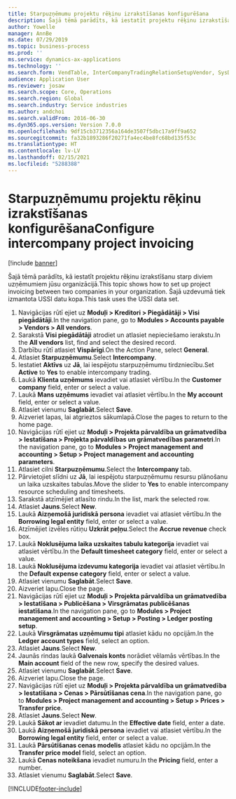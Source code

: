 ```yaml
---
title: Starpuzņēmumu projektu rēķinu izrakstīšanas konfigurēšana
description: Šajā tēmā parādīts, kā iestatīt projektu rēķinu izrakstīšanu starp diviem uzņēmumiem jūsu organizācijā.
author: Yowelle
manager: AnnBe
ms.date: 07/29/2019
ms.topic: business-process
ms.prod: ''
ms.service: dynamics-ax-applications
ms.technology: ''
ms.search.form: VendTable, InterCompanyTradingRelationSetupVendor, SysDataAreaSelectLookup, ProjParameters, ProjPosting, ProjTransferPrice
audience: Application User
ms.reviewer: josaw
ms.search.scope: Core, Operations
ms.search.region: Global
ms.search.industry: Service industries
ms.author: andchoi
ms.search.validFrom: 2016-06-30
ms.dyn365.ops.version: Version 7.0.0
ms.openlocfilehash: 9df15cb3712356a164de3507f5dbc17a9ff9a652
ms.sourcegitcommit: fa32b1893286f20271fa4ec4be8fc68bd135f53c
ms.translationtype: HT
ms.contentlocale: lv-LV
ms.lasthandoff: 02/15/2021
ms.locfileid: "5288388"
---
```

# <a name="configure-intercompany-project-invoicing"></a><span data-ttu-id="ed5d8-103">Starpuzņēmumu projektu rēķinu izrakstīšanas konfigurēšana</span><span class="sxs-lookup"><span data-stu-id="ed5d8-103">Configure intercompany project invoicing</span></span>

[!include [banner](../../includes/banner.md)]

<span data-ttu-id="ed5d8-104">Šajā tēmā parādīts, kā iestatīt projektu rēķinu izrakstīšanu starp diviem uzņēmumiem jūsu organizācijā.</span><span class="sxs-lookup"><span data-stu-id="ed5d8-104">This topic shows how to set up project invoicing between two companies in your organization.</span></span> <span data-ttu-id="ed5d8-105">Šajā uzdevumā tiek izmantota USSI datu kopa.</span><span class="sxs-lookup"><span data-stu-id="ed5d8-105">This task uses the USSI data set.</span></span>

1. <span data-ttu-id="ed5d8-106">Navigācijas rūtī ejiet uz **Moduļi > Kreditori > Piegādātāji > Visi piegādātāji**.</span><span class="sxs-lookup"><span data-stu-id="ed5d8-106">In the navigation pane, go to **Modules > Accounts payable > Vendors > All vendors**.</span></span>
2. <span data-ttu-id="ed5d8-107">Sarakstā **Visi piegādātāji** atrodiet un atlasiet nepieciešamo ierakstu.</span><span class="sxs-lookup"><span data-stu-id="ed5d8-107">In the **All vendors** list, find and select the desired record.</span></span>
3. <span data-ttu-id="ed5d8-108">Darbību rūtī atlasiet **Vispārīgi**.</span><span class="sxs-lookup"><span data-stu-id="ed5d8-108">On the Action Pane, select **General**.</span></span>
4. <span data-ttu-id="ed5d8-109">Atlasiet **Starpuzņēmumu**.</span><span class="sxs-lookup"><span data-stu-id="ed5d8-109">Select **Intercompany**.</span></span>
5. <span data-ttu-id="ed5d8-110">Iestatiet **Aktīvs** uz **Jā**, lai iespējotu starpuzņēmumu tirdzniecību.</span><span class="sxs-lookup"><span data-stu-id="ed5d8-110">Set **Active** to **Yes** to enable intercompany trading.</span></span>
6. <span data-ttu-id="ed5d8-111">Laukā **Klienta uzņēmums** ievadiet vai atlasiet vērtību.</span><span class="sxs-lookup"><span data-stu-id="ed5d8-111">In the **Customer company** field, enter or select a value.</span></span>
7. <span data-ttu-id="ed5d8-112">Laukā **Mans uzņēmums** ievadiet vai atlasiet vērtību.</span><span class="sxs-lookup"><span data-stu-id="ed5d8-112">In the **My account** field, enter or select a value.</span></span>
8. <span data-ttu-id="ed5d8-113">Atlasiet vienumu **Saglabāt**.</span><span class="sxs-lookup"><span data-stu-id="ed5d8-113">Select **Save**.</span></span>
9. <span data-ttu-id="ed5d8-114">Aizveriet lapas, lai atgrieztos sākumlapā.</span><span class="sxs-lookup"><span data-stu-id="ed5d8-114">Close the pages to return to the home page.</span></span>
10. <span data-ttu-id="ed5d8-115">Navigācijas rūtī ejiet uz **Moduļi > Projekta pārvaldība un grāmatvedība > Iestatīšana > Projekta pārvaldības un grāmatvedības parametri**.</span><span class="sxs-lookup"><span data-stu-id="ed5d8-115">In the navigation pane, go to **Modules > Project management and accounting > Setup > Project management and accounting parameters**.</span></span>
11. <span data-ttu-id="ed5d8-116">Atlasiet cilni **Starpuzņēmumu**.</span><span class="sxs-lookup"><span data-stu-id="ed5d8-116">Select the **Intercompany** tab.</span></span>
12. <span data-ttu-id="ed5d8-117">Pārvietojiet slīdni uz **Jā**, lai iespējotu starpuzņēmumu resursu plānošanu un laika uzskaites tabulas.</span><span class="sxs-lookup"><span data-stu-id="ed5d8-117">Move the slider to **Yes** to enable intercompany resource scheduling and timesheets.</span></span>
13. <span data-ttu-id="ed5d8-118">Sarakstā atzīmējiet atlasīto rindu.</span><span class="sxs-lookup"><span data-stu-id="ed5d8-118">In the list, mark the selected row.</span></span>
14. <span data-ttu-id="ed5d8-119">Atlasiet **Jauns**.</span><span class="sxs-lookup"><span data-stu-id="ed5d8-119">Select **New**.</span></span>
15. <span data-ttu-id="ed5d8-120">Laukā **Aizņemošā juridiskā persona** ievadiet vai atlasiet vērtību.</span><span class="sxs-lookup"><span data-stu-id="ed5d8-120">In the **Borrowing legal entity** field, enter or select a value.</span></span>
16. <span data-ttu-id="ed5d8-121">Atzīmējiet izvēles rūtiņu **Uzkrāt peļņu**.</span><span class="sxs-lookup"><span data-stu-id="ed5d8-121">Select the **Accrue revenue** check box.</span></span>
17. <span data-ttu-id="ed5d8-122">Laukā **Noklusējuma laika uzskaites tabulu kategorija** ievadiet vai atlasiet vērtību.</span><span class="sxs-lookup"><span data-stu-id="ed5d8-122">In the **Default timesheet category** field, enter or select a value.</span></span>
18. <span data-ttu-id="ed5d8-123">Laukā **Noklusējuma izdevumu kategorija** ievadiet vai atlasiet vērtību.</span><span class="sxs-lookup"><span data-stu-id="ed5d8-123">In the **Default expense category** field, enter or select a value.</span></span>
19. <span data-ttu-id="ed5d8-124">Atlasiet vienumu **Saglabāt**.</span><span class="sxs-lookup"><span data-stu-id="ed5d8-124">Select **Save**.</span></span>
20. <span data-ttu-id="ed5d8-125">Aizveriet lapu.</span><span class="sxs-lookup"><span data-stu-id="ed5d8-125">Close the page.</span></span>
21. <span data-ttu-id="ed5d8-126">Navigācijas rūtī ejiet uz **Moduļi > Projekta pārvaldība un grāmatvedība > Iestatīšana > Publicēšana > Virsgrāmatas publicēšanas iestatīšana**.</span><span class="sxs-lookup"><span data-stu-id="ed5d8-126">In the navigation pane, go to **Modules > Project management and accounting > Setup > Posting > Ledger posting setup**.</span></span>
22. <span data-ttu-id="ed5d8-127">Laukā **Virsgrāmatas uzņēmumu tipi** atlasiet kādu no opcijām.</span><span class="sxs-lookup"><span data-stu-id="ed5d8-127">In the **Ledger account types** field, select an option.</span></span>
23. <span data-ttu-id="ed5d8-128">Atlasiet **Jauns**.</span><span class="sxs-lookup"><span data-stu-id="ed5d8-128">Select **New**.</span></span>
24. <span data-ttu-id="ed5d8-129">Jaunās rindas laukā **Galvenais konts** norādiet vēlamās vērtības.</span><span class="sxs-lookup"><span data-stu-id="ed5d8-129">In the **Main account** field of the new row, specify the desired values.</span></span>
25. <span data-ttu-id="ed5d8-130">Atlasiet vienumu **Saglabāt**.</span><span class="sxs-lookup"><span data-stu-id="ed5d8-130">Select **Save**.</span></span>
26. <span data-ttu-id="ed5d8-131">Aizveriet lapu.</span><span class="sxs-lookup"><span data-stu-id="ed5d8-131">Close the page.</span></span>
27. <span data-ttu-id="ed5d8-132">Navigācijas rūtī ejiet uz **Moduļi > Projekta pārvaldība un grāmatvedība > Iestatīšana > Cenas > Pārsūtīšanas cena**.</span><span class="sxs-lookup"><span data-stu-id="ed5d8-132">In the navigation pane, go to **Modules > Project management and accounting > Setup > Prices > Transfer price**.</span></span>
28. <span data-ttu-id="ed5d8-133">Atlasiet **Jauns**.</span><span class="sxs-lookup"><span data-stu-id="ed5d8-133">Select **New**.</span></span>
29. <span data-ttu-id="ed5d8-134">Laukā **Sākot ar** ievadiet datumu.</span><span class="sxs-lookup"><span data-stu-id="ed5d8-134">In the **Effective date** field, enter a date.</span></span>
30. <span data-ttu-id="ed5d8-135">Laukā **Aizņemošā juridiskā persona** ievadiet vai atlasiet vērtību.</span><span class="sxs-lookup"><span data-stu-id="ed5d8-135">In the **Borrowing legal entity** field, enter or select a value.</span></span>
31. <span data-ttu-id="ed5d8-136">Laukā **Pārsūtīšanas cenas modelis** atlasiet kādu no opcijām.</span><span class="sxs-lookup"><span data-stu-id="ed5d8-136">In the **Transfer price model** field, select an option.</span></span>
32. <span data-ttu-id="ed5d8-137">Laukā **Cenas noteikšana** ievadiet numuru.</span><span class="sxs-lookup"><span data-stu-id="ed5d8-137">In the **Pricing** field, enter a number.</span></span>
33. <span data-ttu-id="ed5d8-138">Atlasiet vienumu **Saglabāt**.</span><span class="sxs-lookup"><span data-stu-id="ed5d8-138">Select **Save**.</span></span>



[!INCLUDE[footer-include](../../includes/footer-banner.md)]